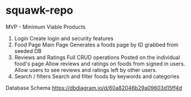 # squawk-repo

MVP - Minimum Viable Products
1. Login
Create login and security features
2. Food Page
Main Page
Generates a foods page by ID grabbed from seeded DB
3. Reviews and Ratings
Full CRUD operations
Posted on the individual food's page
Allow reviews and ratings on foods from signed in users.
Allow users to see reviews and ratings left by other users.
4. Search / filters
Search and filter foods by keywords and categories



Database Schema
https://dbdiagram.io/d/60a82046b29a09603d15ff4d
